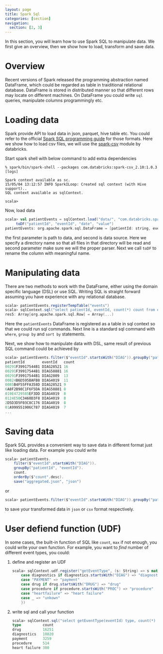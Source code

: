 ```yaml
---
layout: page
title: Spark Sql
categories: [section]
navigation:
  section: [2, 3]
---
```


In this section, you will learn how to use Spark SQL to manipulate data. We first give an overview, then we show how to load, transform and save data.

# Overview
Recent versions of Spark released the programming abstraction named DataFrame, which could be regarded as table in traiditional relational database. DataFrame is stored in distributed manner so that different rows may locate on different machines. On DataFrame you could write `sql` queries, manipulate columns programmingly etc.

# Loading data
Spark provide API to load data in json, parquet, hive table etc. You could refer to the official [Spark SQL programming guide](https://spark.apache.org/docs/latest/sql-programming-guide.html#data-sources) for those formats. Here we show how to load csv files, we will use the [spark-csv](https://github.com/databricks/spark-csv) module by databricks.

Start spark shell with below command to add extra dependencies

```
% spark/bin/spark-shell --packages com.databricks:spark-csv_2.10:1.0.3
[logs]

Spark context available as sc.
15/05/04 13:12:57 INFO SparkILoop: Created sql context (with Hive support)..
SQL context available as sqlContext.

scala> 
```

Now, load data
```scala
scala> val patientEvents = sqlContext.load("data/", "com.databricks.spark.csv").
     toDF("patientId", "eventId", "date", "value")
patientEvents: org.apache.spark.sql.DataFrame = [patientId: string, eventId: string, date: string, value: string]
```
the first parameter is path to data, and second is data source. Here we specify a directory name so that all files in that directory will be read and second parameter make sure we will the proper parser. Next we call `toDF` to rename the column with meaningful name.

# Manipulating data
There are two methods to work with the DataFrame, either using the domain specific language (DSL) or use SQL. Writing SQL is straight forward assuming you have experience with any relational database.
```scala
scala> patientEvents.registerTempTable("events")
scala> sqlContext.sql("select patientId, eventId, count(*) count from events where eventId like 'DIAG%' group by patientId, eventId order by count desc").collect
res5: Array[org.apache.spark.sql.Row] = Array(...)
```
Here the `patientEvents` DataFrame is registered as a table in sql context so that we could run sql commands. Next line is a standard sql command with `where`, `group by` and `sort by` statements.

Next, we show how to manipulate data with DSL, same result of previous SQL command could be achieved by
```scala
scala> patientEvents.filter($"eventId".startsWith("DIAG")).groupBy("patientId", "eventId").count.orderBy($"count".desc).show
patientId        eventId   count
00291F39917544B1 DIAG28521 16   
00291F39917544B1 DIAG58881 16   
00291F39917544B1 DIAG2809  13   
00824B6D595BAFB8 DIAG4019  11   
0085B4F55FFA358D DIAG28521 9    
6A8F2B98C1F6F5DA DIAG58881 8    
019E4729585EF3DD DIAG4019  8    
0124E58C3460D3F8 DIAG4019  8    
2D5D3D5F03C8C176 DIAG4019  8    
01A999551906C787 DIAG4019  7    
...
```
# Saving data
Spark SQL provides a convenient way to save data in different format just like loading data. For example you could write 

```scala
scala> patientEvents.
    filter($"eventId".startsWith("DIAG")).
    groupBy("patientId", "eventId").
    count.
    orderBy($"count".desc).
    save("aggregated.json", "json")
```

or

```scala
scala> patientEvents.filter($"eventId".startsWith("DIAG")).groupBy("patientId", "eventId").count.orderBy($"count".desc).save("aggregated.csv", "com.databricks.spark.csv")
```

to save your transformed data in `json` or `csv` format respectively.

# User defiend function (UDF)
In some cases, the built-in function of SQL like `count`, `max` if not enough, you could write your own function. For example, you want to _find_ number of different event types, you could:

1. define and register an UDF

    ```scala
    scala> sqlContext.udf.register("getEventType", (s: String) => s match {
        case diagnostics if diagnostics.startsWith("DIAG") => "diagnostics"
        case "PAYMENT" => "payment"
        case drug if drug.startsWith("DRUG") => "drug"
        case procedure if procedure.startsWith("PROC") => "procedure"
        case "heartfailure" => "heart failure"
        case _ => "unkown"
        })
    ```

2. write sql and call your function

    ```scala
    scala> sqlContext.sql("select getEventType(eventId) type, count(*) count from events group by getEventType(eventId) order by count desc").show
    type          count
    drug          16251
    diagnostics   10820
    payment       3259 
    procedure     514  
    heart failure 300  
    ```
